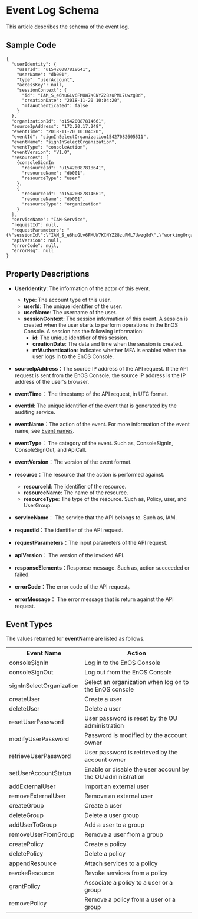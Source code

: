 # Event Log Schema

This article describes the schema of the event log.


## Sample Code
```
{
  "userIdentity": {
    "userId": "u15420087818641",
    "userName": "db001",
    "type": "userAccount",
    "accessKey": null,
    "sessionContext": {
      "id": "IAM_S_e6huGLv6FMUW7KCNYZ28zuPML7Uwzg8d",
      "creationDate": "2018-11-20 10:04:20",
      "mfaAuthenticated": false
    }
  },
  "organizationId": "o15420087814661",
  "sourceIpAddress": "172.20.17.248",
  "eventTime": "2018-11-20 10:04:20",
  "eventId": "signInSelectOrganization15427082605511",
  "eventName": "signInSelectOrganization",
  "eventType": "consoleAction",
  "eventVersion": "V1.0",
  "resources": [
    {consoleSignIn
      "resourceId": "u15420087818641",
      "resourceName": "db001",
      "resourceType": "user"
    },
    {
      "resourceId": "o15420087814661",
      "resourceName": "db001",
      "resourceType": "organization"
    }
  ],
  "serviceName": "IAM-Service",
  "requestId": null,
  "requestParameters": "{\"sessionId\":\"IAM_S_e6huGLv6FMUW7KCNYZ28zuPML7Uwzg8d\",\"workingOrganizationId\":\"o15420087814661\",\"organizationId\":\"o15420087814661\"}",
  "apiVersion": null,
  "errorCode": null,
  "errorMsg": null
}
```

## Property Descriptions

- **UserIdentity**: The information of the actor of this event.
  + **type**: The account type of this user. <!--Currently only has account type _userAccount_.-->
  + **userId**: The unique identifier of the user.
  + **userName**: The username of the user.
  + **sessionContext**: The session information of this event. A session is created when the user starts to perform operations in the EnOS Console. A session has the following information:
    - **id**: The unique identifier of this session.
    - **creationDate**: The data and time when the session is created.
    - **mfAuthentication**: Indicates whether MFA is enabled when the user logs in to the EnOS Console.
- **sourceIpAddress**：The source IP address of the API request. If the API request is sent from the EnOS Console, the source IP address is the IP address of the user's browser.
- **eventTime**： The timestamp of the API request, in UTC format.
- **eventId**: The unique identifier of the event that is generated by the auditing service.  
- **eventName**：The action of the event. For more information of the event name, see [Event names](#event_types).
- **eventType**： The category of the event. Such as, ConsoleSignIn, ConsoleSignOut, and ApiCall.
- **eventVersion**：The version of the event format.
- **resource**：The resource that the action is performed against.
  + **resourceId**:  The identifier of the resource.  
  + **resourceName**: The name of the resource.
  + **resourceType**: The type of the resource. Such as, Policy, user, and UserGroup.

- **serviceName**： The service that the API belongs to. Such as, IAM.
- **requestId**：The identifier of the API request.
- **requestParameters**：The input parameters of the API request.
- **apiVersion**： The version of the invoked API.
- **responseElements**：Response message. Such as, action succeeded or failed.
- **errorCode**：The error code of the API request。
- **errorMessage**： The error message that is return against the API request.

## Event Types

The values returned for **eventName** are listed as follows.

<table>
  <tr>
    <th>Event Name</th>
    <th>Action</th>
  </tr>
  <tr>
    <td>consoleSignIn</td>
    <td>Log in to the EnOS Console</td>
  </tr>
  <tr>
    <td>consoleSignOut</td>
    <td>Log out from the EnOS Console</td>
  </tr>
  <tr>
    <td>signInSelectOrganization</td>
    <td>Select an organization when log on to the EnOS console</td>
  </tr>
  <tr>
    <td>createUser</td>
    <td>Create a user</td>
  </tr>
  <tr>
    <td>deleteUser</td>
    <td>Delete a user</td>
  </tr>
  <tr>
    <td>resetUserPassword</td>
    <td>User password is reset by the OU administration</td>
  </tr>
  <tr>
    <td>modifyUserPassword </td>
    <td>Password is modified by the account owner</td>
  </tr>
  <tr>
    <td>retrieveUserPassword</td>
    <td>User password is retrieved by the account owner</td>
  </tr>
  <tr>
    <td>setUserAccountStatus</td>
    <td>Enable or disable the user account by the OU administration</td>
  </tr>
  <tr>
    <td>addExternalUser</td>
    <td>Import an external user</td>
  </tr>
  <tr>
    <td>removeExternalUser</td>
    <td>Remove an external user</td>
  </tr>
  <tr>
    <td>createGroup</td>
    <td>Create a user</td>
  </tr>
  <tr>
    <td>deleteGroup</td>
    <td>Delete a user group</td>
  </tr>
  <tr>
    <td>addUserToGroup</td>
    <td>Add a user to a group</td>
  </tr>
  <tr>
    <td>removeUserFromGroup</td>
    <td>Remove a user from a group</td>
  </tr>
  <tr>
    <td>createPolicy</td>
    <td>Create a policy</td>
  </tr>
  <tr>
    <td>deletePolicy</td>
    <td>Delete a policy</td>
  </tr>
  <tr>
    <td>appendResource</td>
    <td>Attach services to a policy</td>
  </tr>
  <tr>
    <td>revokeResource</td>
    <td>Revoke services from a policy</td>
  </tr>
  <tr>
    <td>grantPolicy</td>
    <td>Associate a policy to a user or a group</td>
  </tr>
  <tr>
    <td>removePolicy</td>
    <td>Remove a policy from a user or a group</td>
  </tr>
</table>
